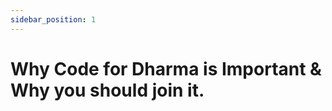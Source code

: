 ```yaml
---
sidebar_position: 1
---
```


<!-- @format -->

# Why Code for Dharma is Important & Why you should join it.
